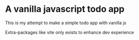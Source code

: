 # A vanilla javascript todo app

This is my attempt to make a simple todo app with vanilla js

Extra-packages like vite only exists to enhance dev experience

